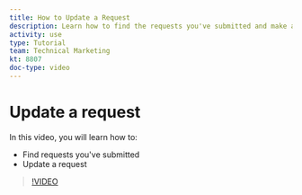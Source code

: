 ```yaml
---
title: How to Update a Request
description: Learn how to find the requests you've submitted and make an update on those requests.
activity: use
type: Tutorial
team: Technical Marketing
kt: 8807
doc-type: video
---
```

# Update a request

In this video, you will learn how to:

* Find requests you've submitted
* Update a request

>[!VIDEO](https://video.tv.adobe.com/v/336091/?quality=12&learn=on)

<!---
Guide
Update a work request
--->